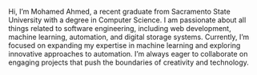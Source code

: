 Hi, I’m Mohamed Ahmed, a recent graduate from Sacramento State University with a degree in Computer Science. I am passionate about all things related to software engineering, including web development, machine learning, automation, and digital storage systems. Currently, I’m focused on expanding my expertise in machine learning and exploring innovative approaches to automation. I’m always eager to collaborate on engaging projects that push the boundaries of creativity and technology.
<!---
MohamedAhmedCS/MohamedAhmedCS is a ✨ special ✨ repository because its `README.md` (this file) appears on your GitHub profile.
You can click the Preview link to take a look at your changes.
--->
